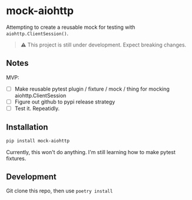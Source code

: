 # mock-aiohttp

Attempting to create a reusable mock for testing with `aiohttp.ClientSession()`.

> ⚠️ This project is still under development. Expect breaking changes.

## Notes

MVP:

- [ ] Make reusable pytest plugin / fixture / mock / thing for mocking aiohttp.ClientSession
- [ ] Figure out github to pypi release strategy
- [ ] Test it. Repeatidly.

## Installation

```sh
pip install mock-aiohttp
```

Currently, this won't do anything. I'm still learning how to make pytest fixtures.

## Development

Git clone this repo, then use `poetry install`
